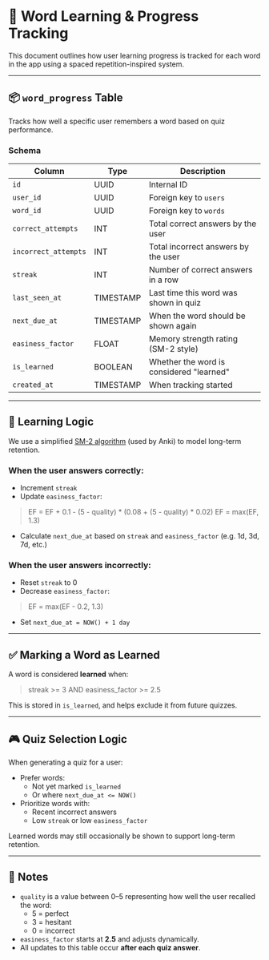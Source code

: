 # 🧠 Word Learning & Progress Tracking

This document outlines how user learning progress is tracked for each word in the app using a spaced repetition-inspired system.

---

## 📦 `word_progress` Table

Tracks how well a specific user remembers a word based on quiz performance.

### Schema

| Column              | Type      | Description                                 |
|---------------------|-----------|---------------------------------------------|
| `id`                | UUID      | Internal ID                                 |
| `user_id`           | UUID      | Foreign key to `users`                      |
| `word_id`           | UUID      | Foreign key to `words`                      |
| `correct_attempts`  | INT       | Total correct answers by the user           |
| `incorrect_attempts`| INT       | Total incorrect answers by the user         |
| `streak`            | INT       | Number of correct answers in a row          |
| `last_seen_at`      | TIMESTAMP | Last time this word was shown in quiz       |
| `next_due_at`       | TIMESTAMP | When the word should be shown again         |
| `easiness_factor`   | FLOAT     | Memory strength rating (SM-2 style)         |
| `is_learned`        | BOOLEAN   | Whether the word is considered "learned"    |
| `created_at`        | TIMESTAMP | When tracking started                       |

---

## 🧮 Learning Logic

We use a simplified [SM-2 algorithm](https://www.supermemo.com/en/archives1990-2015/english/ol/sm2) (used by Anki) to model long-term retention.

### When the user answers **correctly**:

- Increment `streak`
- Update `easiness_factor`:

> EF = EF + 0.1 - (5 - quality) * (0.08 + (5 - quality) * 0.02)
> EF = max(EF, 1.3)

- Calculate `next_due_at` based on `streak` and `easiness_factor` (e.g. 1d, 3d, 7d, etc.)

### When the user answers **incorrectly**:

- Reset `streak` to 0
- Decrease `easiness_factor`:
> EF = max(EF - 0.2, 1.3)
- Set `next_due_at = NOW() + 1 day`

---

## ✅ Marking a Word as Learned

A word is considered **learned** when:

>streak >= 3 AND easiness_factor >= 2.5

This is stored in `is_learned`, and helps exclude it from future quizzes.

---

## 🎮 Quiz Selection Logic

When generating a quiz for a user:

- Prefer words:
  - Not yet marked `is_learned`
  - Or where `next_due_at <= NOW()`
- Prioritize words with:
  - Recent incorrect answers
  - Low `streak` or low `easiness_factor`

Learned words may still occasionally be shown to support long-term retention.

---

## 🧩 Notes

- `quality` is a value between 0–5 representing how well the user recalled the word:
  - 5 = perfect
  - 3 = hesitant
  - 0 = incorrect
- `easiness_factor` starts at **2.5** and adjusts dynamically.
- All updates to this table occur **after each quiz answer**.